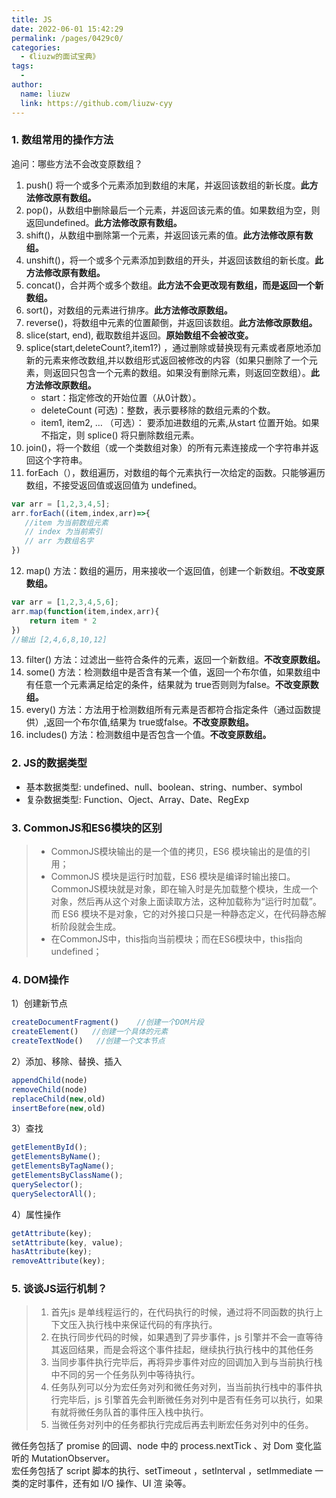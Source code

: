 ```yaml
---
title: JS
date: 2022-06-01 15:42:29
permalink: /pages/0429c0/
categories:
  - 《liuzw的面试宝典》
tags:
  -
author:
  name: liuzw
  link: https://github.com/liuzw-cyy
---
```

### 1. 数组常用的操作方法
追问：哪些方法不会改变原数组？
1. push() 将一个或多个元素添加到数组的末尾，并返回该数组的新长度。**此方法修改原有数组。**
2. pop()，从数组中删除最后一个元素，并返回该元素的值。如果数组为空，则返回undefined。**此方法修改原有数组。**
3. shift()，从数组中删除第一个元素，并返回该元素的值。**此方法修改原有数组。**
4. unshift()，将一个或多个元素添加到数组的开头，并返回该数组的新长度。**此方法修改原有数组。**
5. concat()，合并两个或多个数组。**此方法不会更改现有数组，而是返回一个新数组。**
6. sort()，对数组的元素进行排序。**此方法修改原数组。**
7. reverse()，将数组中元素的位置颠倒，并返回该数组。**此方法修改原数组。**
8. slice(start, end), 截取数组并返回。**原始数组不会被改变。**
9. splice(start,deleteCount?,item1?) ，通过删除或替换现有元素或者原地添加新的元素来修改数组,并以数组形式返回被修改的内容（如果只删除了一个元素，则返回只包含一个元素的数组。如果没有删除元素，则返回空数组）。**此方法修改原数组。**
    * start：指定修改的开始位置（从0计数）。
    * deleteCount (可选)：整数，表示要移除的数组元素的个数。
    * item1, item2, … （可选）：
要添加进数组的元素,从start 位置开始。如果不指定，则 splice() 将只删除数组元素。
10. join()，将一个数组（或一个类数组对象）的所有元素连接成一个字符串并返回这个字符串。
11. forEach（），数组遍历，对数组的每个元素执行一次给定的函数。只能够遍历数组，不接受返回值或返回值为 undefined。
```js
var arr = [1,2,3,4,5];
arr.forEach((item,index,arr)=>{
   //item 为当前数组元素
   // index 为当前索引
   // arr 为数组名字
})
```
12. map() 方法：数组的遍历，用来接收一个返回值，创建一个新数组。**不改变原数组。**
```js
var arr = [1,2,3,4,5,6];
arr.map(function(item,index,arr){
	return item * 2
})
//输出 [2,4,6,8,10,12]
```
13. filter() 方法：过滤出一些符合条件的元素，返回一个新数组。**不改变原数组。**
14. some() 方法：检测数组中是否含有某一个值，返回一个布尔值，如果数组中有任意一个元素满足给定的条件，结果就为 true否则则为false。**不改变原数组。**
15. every() 方法：方法用于检测数组所有元素是否都符合指定条件（通过函数提供）,返回一个布尔值,结果为 true或false。**不改变原数组。**
16. includes() 方法：检测数组中是否包含一个值。**不改变原数组。**
### 2. JS的数据类型
* 基本数据类型: undefined、null、boolean、string、number、symbol
* 复杂数据类型: Function、Oject、Array、Date、RegExp

### 3. CommonJS和ES6模块的区别
> * CommonJS模块输出的是一个值的拷贝，ES6 模块输出的是值的引用；
> * CommonJS 模块是运行时加载，ES6 模块是编译时输出接口。CommonJS模块就是对象，即在输入时是先加载整个模块，生成一个对象，然后再从这个对象上面读取方法，这种加载称为“运行时加载”。而 ES6 模块不是对象，它的对外接口只是一种静态定义，在代码静态解析阶段就会生成。
> * 在CommonJS中，this指向当前模块；而在ES6模块中，this指向undefined；
### 4. DOM操作
1）创建新节点
```js
createDocumentFragment()    //创建一个DOM片段
createElement()   //创建一个具体的元素
createTextNode()   //创建一个文本节点
```
2）添加、移除、替换、插入
```js
appendChild(node)
removeChild(node)
replaceChild(new,old)
insertBefore(new,old)
```
3）查找
```js
getElementById();
getElementsByName();
getElementsByTagName();
getElementsByClassName();
querySelector();
querySelectorAll();
```
4）属性操作
```js
getAttribute(key);
setAttribute(key, value);
hasAttribute(key);
removeAttribute(key);
```
### 5. 谈谈JS运行机制？
> 1. 首先js 是单线程运行的，在代码执行的时候，通过将不同函数的执行上下文压入执行栈中来保证代码的有序执行。
> 2. 在执行同步代码的时候，如果遇到了异步事件，js 引擎并不会一直等待其返回结果，而是会将这个事件挂起，继续执行执行栈中的其他任务
> 3. 当同步事件执行完毕后，再将异步事件对应的回调加入到与当前执行栈中不同的另一个任务队列中等待执行。
> 4. 任务队列可以分为宏任务对列和微任务对列，当当前执行栈中的事件执行完毕后，js 引擎首先会判断微任务对列中是否有任务可以执行，如果有就将微任务队首的事件压入栈中执行。
> 5. 当微任务对列中的任务都执行完成后再去判断宏任务对列中的任务。

微任务包括了 promise 的回调、node 中的 process.nextTick 、对 Dom 变化监听的 MutationObserver。\
宏任务包括了 script 脚本的执行、setTimeout ，setInterval ，setImmediate 一类的定时事件，还有如 I/O 操作、UI 渲
染等。